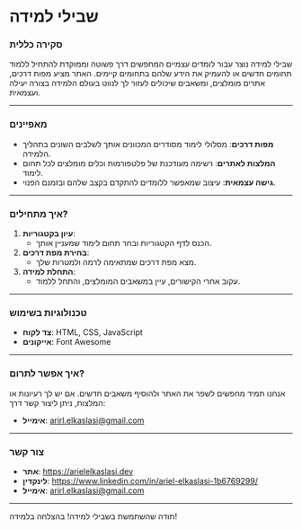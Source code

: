 # שבילי למידה

### **סקירה כללית**
שבילי למידה נוצר עבור לומדים עצמיים המחפשים דרך פשוטה וממוקדת להתחיל ללמוד תחומים חדשים או להעמיק את הידע שלהם בתחומים קיימים. האתר מציע מפות דרכים, אתרים מומלצים, ומשאבים שיכולים לעזור לך לנווט בעולם הלמידה בצורה יעילה ועצמאית.

---

### **מאפיינים**
- **מפות דרכים**: מסלולי לימוד מסודרים המכוונים אותך לשלבים השונים בתהליך הלמידה.
- **המלצות לאתרים**: רשימה מעודכנת של פלטפורמות וכלים מומלצים לכל תחום לימוד.
- **גישה עצמאית**: עיצוב שמאפשר ללומדים להתקדם בקצב שלהם ובזמנם הפנוי.

---

### **איך מתחילים?**
1. **עיון בקטגוריות**: 
   - הכנס לדף הקטגוריות ובחר תחום לימוד שמעניין אותך.
2. **בחירת מפת דרכים**: 
   - מצא מפת דרכים שמתאימה לרמה ולמטרות שלך.
3. **התחלת למידה**:
   - עקוב אחרי הקישורים, עיין במשאבים המומלצים, והתחל ללמוד.

---

### **טכנולוגיות בשימוש**
- **צד לקוח**: HTML, CSS, JavaScript
- **אייקונים**: Font Awesome

---

### **איך אפשר לתרום?**
אנחנו תמיד מחפשים לשפר את האתר ולהוסיף משאבים חדשים. אם יש לך רעיונות או המלצות, ניתן ליצור קשר דרך:
- **אימייל**: arirl.elkaslasi@gmail.com

---

### **צור קשר**
- **אתר**: https://arielelkaslasi.dev
- **לינקדין**: https://www.linkedin.com/in/ariel-elkaslasi-1b6769299/
- **אימייל**: arirl.elkaslasi@gmail.com

---

תודה שהשתמשת בשבילי למידה! בהצלחה בלמידה!

